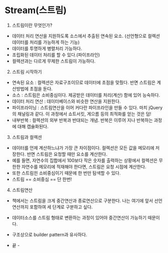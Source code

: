 # Stream(스트림)
1. 스트림이란 무엇인가?
- 데이터 처리 연산을 지원하도록 소스에서 추출된 연속된 요소. (선언형으로 컬렉션 데이터를 처리를 가능하게 하는 기능)
- 데이터를 투명하게 병렬처리 가능하다.
- 조립화된 데이터 처리를 할 수 있다.(파이프라인)
- 컬렉션과는 다르게 무제한 스트림이 가능하다.

2. 스트림 시작하기
- 연속된 요소 : 컬렉션은 자료구조이므로 데이터에 초점을 맞췄다. 반면 스트림은 계산방법에 초점을 둔다.
- 소스 : 스트림은 소비중심이다. 제공받은 데이터를 처리(계산) 함에 있어 능숙하다.
- 데이터 처리 연산 : 데이터베이스와 비슷한 연산을 지원한다. 
- 파이프라이닝 : 스트림연산을 이어 커다란 파이프라인을 만들 수 있다. 마치 jQuery의 채널링과 같다. 이 과정에서 쇼트서킷, 게으름 등의 최적화를 얻는 것은 덤!
- 내부반복 : 컬렉션의 외부 반복과 반대되는 개념. 반복은 이루어 지나 반복하는 과정에 대해 캡슐화된다.

3. 스트림과 컬렉션
- 데이터를 언제 계산하느냐가 가장 큰 차이점이다. 컬렉션은 모든 값을 메모리에 저장한다. 반면 스트림은 요청할 때만 요소를 계산한다. 
- 예를 들면, 자연수의 집합에서 100보다 작은 숫자를 출력하는 상황에서 컬렉션은 무한한 자연수를 메모리에 적재해야 한다면, 스트림은 요청 시점에 계산한다.
- 또한 스트림읜 소비중심이기 때문에 한 번만 탐색할 수 있다.
- 스트림 == 소비중심 == 단 한번!

4. 스트림연산
- 책에서는 스트림을 크게 중간연산과 종료연산으로 구분한다. 나는 여기에 앞서 선언연산까지 포함하여 세 단계로 구분하고 싶다.
- 데이터소스를 스트림 형태로 변환하는 과정이 있어야 중간연산이 가능하기 때문이다.
- 구조상으로 builder pattern과 유사하다.

- 끝 -
